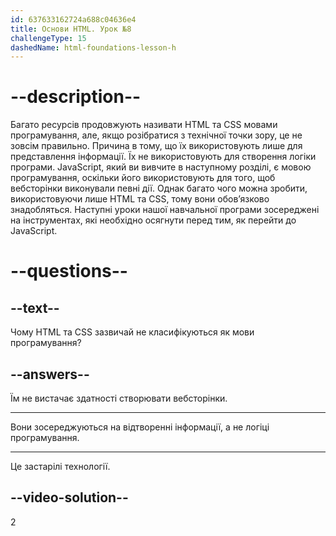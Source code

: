 ```yaml
---
id: 637633162724a688c04636e4
title: Основи HTML. Урок №8
challengeType: 15
dashedName: html-foundations-lesson-h
---
```


# --description--

Багато ресурсів продовжують називати HTML та CSS мовами програмування, але, якщо розібратися з технічної точки зору, це не зовсім правильно. Причина в тому, що їх використовують лише для представлення інформації. Їх не використовують для створення логіки програми. JavaScript, який ви вивчите в наступному розділі, є мовою програмування, оскільки його використовують для того, щоб вебсторінки виконували певні дії. Однак багато чого можна зробити, використовуючи лише HTML та CSS, тому вони обов’язково знадобляться. Наступні уроки нашої навчальної програми зосереджені на інструментах, які необхідно осягнути перед тим, як перейти до JavaScript.

# --questions--

## --text--

Чому HTML та CSS зазвичай не класифікуються як мови програмування?

## --answers--

Їм не вистачає здатності створювати вебсторінки.

---

Вони зосереджуються на відтворенні інформації, а не логіці програмування.

---

Це застарілі технології.

## --video-solution--

2
